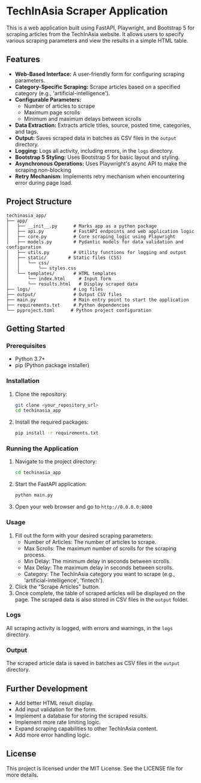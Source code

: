 # TechInAsia Scraper Application

This is a web application built using FastAPI, Playwright, and Bootstrap 5 for scraping articles from the TechInAsia website. It allows users to specify various scraping parameters and view the results in a simple HTML table.

## Features

- **Web-Based Interface:** A user-friendly form for configuring scraping parameters.
- **Category-Specific Scraping:** Scrape articles based on a specified category (e.g., 'artificial-intelligence').
- **Configurable Parameters:**
    - Number of articles to scrape
    - Maximum page scrolls
    - Minimum and maximum delays between scrolls
- **Data Extraction:** Extracts article titles, source, posted time, categories, and tags.
- **Output:** Saves scraped data in batches as CSV files in the `output` directory.
- **Logging:** Logs all activity, including errors, in the `logs` directory.
- **Bootstrap 5 Styling:** Uses Bootstrap 5 for basic layout and styling.
- **Asynchronous Operations:** Uses Playwright's async API to make the scraping non-blocking
- **Retry Mechanism**: Implements retry mechanism when encountering error during page load.

## Project Structure

```
techinasia_app/
├── app/
│   ├── __init__.py      # Marks app as a python package
│   ├── api.py           # FastAPI endpoints and web application logic
│   ├── core.py          # Core scraping logic using Playwright
│   ├── models.py        # Pydantic models for data validation and configuration
│   ├── utils.py         # Utility functions for logging and output
│   ├── static/        # Static files (CSS)
│   │   └── css/
│   │       └── styles.css
│   └── templates/       # HTML templates
│       └── index.html     # Input form
│       └── results.html   # Display scraped data
├── logs/                # Log files
├── output/              # Output CSV files
├── main.py              # Main entry point to start the application
├── requirements.txt     # Python dependencies
└── pyproject.toml      # Python project configuration
```

## Getting Started

### Prerequisites

- Python 3.7+
- pip (Python package installer)

### Installation

1. Clone the repository:

    ```bash
    git clone <your_repository_url>
    cd techinasia_app
    ```
2. Install the required packages:
    ```bash
    pip install -r requirements.txt
    ```

### Running the Application

1. Navigate to the project directory:
   ```bash
   cd techinasia_app
   ```

2. Start the FastAPI application:
   ```bash
   python main.py
   ```

3. Open your web browser and go to `http://0.0.0.0:8000`

### Usage

1.  Fill out the form with your desired scraping parameters:
    - Number of Articles: The number of articles to scrape.
    - Max Scrolls:  The maximum number of scrolls for the scraping process.
    - Min Delay:  The minimum delay in seconds between scrolls.
    - Max Delay: The maximum delay in seconds between scrolls.
    - Category: The TechInAsia category you want to scrape (e.g., 'artificial-intelligence', 'fintech').
2.  Click the "Scrape Articles" button.
3.  Once complete, the table of scraped articles will be displayed on the page. The scraped data is also stored in CSV files in the `output` folder.

### Logs

All scraping activity is logged, with errors and warnings, in the `logs` directory.

### Output

The scraped article data is saved in batches as CSV files in the `output` directory.

## Further Development

-   Add better HTML result display.
-   Add input validation for the form.
-   Implement a database for storing the scraped results.
-   Implement more rate limiting logic.
-   Expand scraping capabilities to other TechInAsia content.
-   Add more error handling logic.

## License
This project is licensed under the MIT License. See the LICENSE file for more details.
